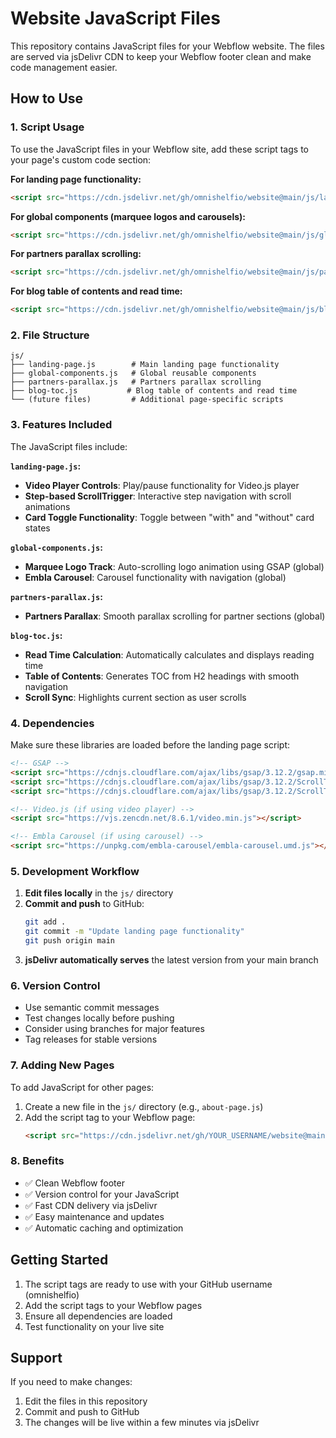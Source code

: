 # Website JavaScript Files

This repository contains JavaScript files for your Webflow website. The files are served via jsDelivr CDN to keep your Webflow footer clean and make code management easier.

## How to Use

### 1. Script Usage

To use the JavaScript files in your Webflow site, add these script tags to your page's custom code section:

**For landing page functionality:**
```html
<script src="https://cdn.jsdelivr.net/gh/omnishelfio/website@main/js/landing-page.js"></script>
```

**For global components (marquee logos and carousels):**
```html
<script src="https://cdn.jsdelivr.net/gh/omnishelfio/website@main/js/global-components.js"></script>
```

**For partners parallax scrolling:**
```html
<script src="https://cdn.jsdelivr.net/gh/omnishelfio/website@main/js/partners-parallax.js"></script>
```

**For blog table of contents and read time:**
```html
<script src="https://cdn.jsdelivr.net/gh/omnishelfio/website@main/js/blog-toc.js"></script>
```

### 2. File Structure

```
js/
├── landing-page.js        # Main landing page functionality
├── global-components.js   # Global reusable components
├── partners-parallax.js   # Partners parallax scrolling
├── blog-toc.js           # Blog table of contents and read time
└── (future files)         # Additional page-specific scripts
```

### 3. Features Included

The JavaScript files include:

**`landing-page.js`:**
- **Video Player Controls**: Play/pause functionality for Video.js player
- **Step-based ScrollTrigger**: Interactive step navigation with scroll animations
- **Card Toggle Functionality**: Toggle between "with" and "without" card states

**`global-components.js`:**
- **Marquee Logo Track**: Auto-scrolling logo animation using GSAP (global)
- **Embla Carousel**: Carousel functionality with navigation (global)

**`partners-parallax.js`:**
- **Partners Parallax**: Smooth parallax scrolling for partner sections (global)

**`blog-toc.js`:**
- **Read Time Calculation**: Automatically calculates and displays reading time
- **Table of Contents**: Generates TOC from H2 headings with smooth navigation
- **Scroll Sync**: Highlights current section as user scrolls

### 4. Dependencies

Make sure these libraries are loaded before the landing page script:

```html
<!-- GSAP -->
<script src="https://cdnjs.cloudflare.com/ajax/libs/gsap/3.12.2/gsap.min.js"></script>
<script src="https://cdnjs.cloudflare.com/ajax/libs/gsap/3.12.2/ScrollTrigger.min.js"></script>
<script src="https://cdnjs.cloudflare.com/ajax/libs/gsap/3.12.2/ScrollToPlugin.min.js"></script>

<!-- Video.js (if using video player) -->
<script src="https://vjs.zencdn.net/8.6.1/video.min.js"></script>

<!-- Embla Carousel (if using carousel) -->
<script src="https://unpkg.com/embla-carousel/embla-carousel.umd.js"></script>
```

### 5. Development Workflow

1. **Edit files locally** in the `js/` directory
2. **Commit and push** to GitHub:
   ```bash
   git add .
   git commit -m "Update landing page functionality"
   git push origin main
   ```
3. **jsDelivr automatically serves** the latest version from your main branch

### 6. Version Control

- Use semantic commit messages
- Test changes locally before pushing
- Consider using branches for major features
- Tag releases for stable versions

### 7. Adding New Pages

To add JavaScript for other pages:

1. Create a new file in the `js/` directory (e.g., `about-page.js`)
2. Add the script tag to your Webflow page:
   ```html
   <script src="https://cdn.jsdelivr.net/gh/YOUR_USERNAME/website@main/js/about-page.js"></script>
   ```

### 8. Benefits

- ✅ Clean Webflow footer
- ✅ Version control for your JavaScript
- ✅ Fast CDN delivery via jsDelivr
- ✅ Easy maintenance and updates
- ✅ Automatic caching and optimization

## Getting Started

1. The script tags are ready to use with your GitHub username (omnishelfio)
2. Add the script tags to your Webflow pages
3. Ensure all dependencies are loaded
4. Test functionality on your live site

## Support

If you need to make changes:
1. Edit the files in this repository
2. Commit and push to GitHub
3. The changes will be live within a few minutes via jsDelivr
